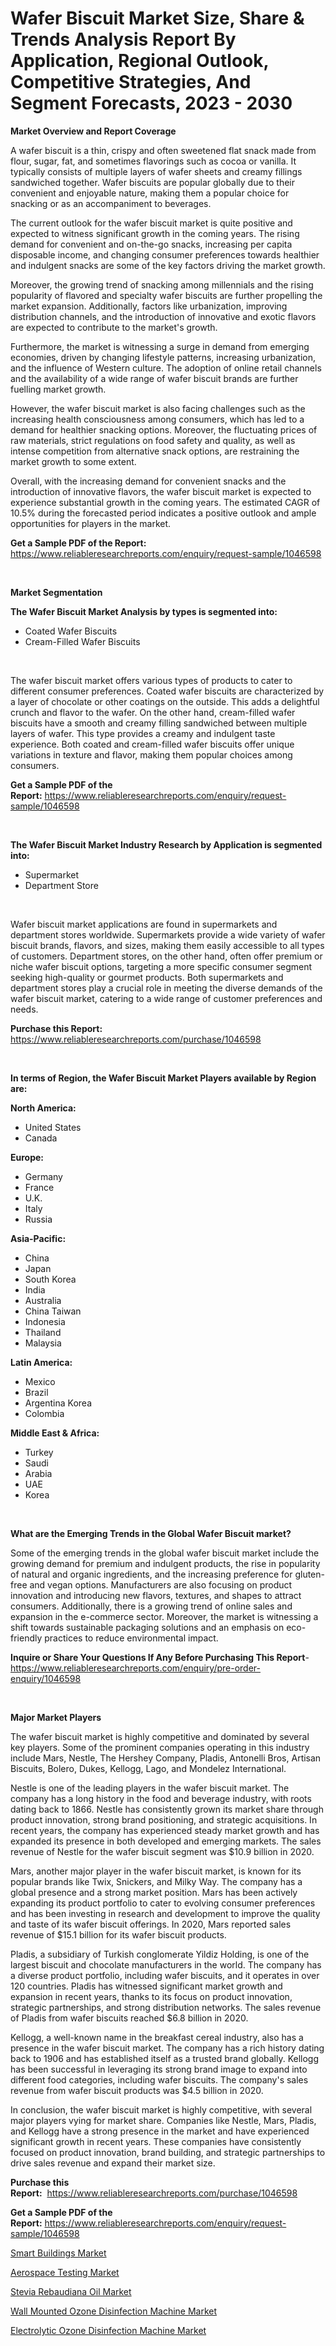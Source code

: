 <p><h1>Wafer Biscuit Market Size, Share & Trends Analysis Report By Application, Regional Outlook, Competitive Strategies, And Segment Forecasts, 2023 - 2030</h1></p><p><strong>Market Overview and Report Coverage</strong></p>
<p><p>A wafer biscuit is a thin, crispy and often sweetened flat snack made from flour, sugar, fat, and sometimes flavorings such as cocoa or vanilla. It typically consists of multiple layers of wafer sheets and creamy fillings sandwiched together. Wafer biscuits are popular globally due to their convenient and enjoyable nature, making them a popular choice for snacking or as an accompaniment to beverages.</p><p>The current outlook for the wafer biscuit market is quite positive and expected to witness significant growth in the coming years. The rising demand for convenient and on-the-go snacks, increasing per capita disposable income, and changing consumer preferences towards healthier and indulgent snacks are some of the key factors driving the market growth.</p><p>Moreover, the growing trend of snacking among millennials and the rising popularity of flavored and specialty wafer biscuits are further propelling the market expansion. Additionally, factors like urbanization, improving distribution channels, and the introduction of innovative and exotic flavors are expected to contribute to the market's growth.</p><p>Furthermore, the market is witnessing a surge in demand from emerging economies, driven by changing lifestyle patterns, increasing urbanization, and the influence of Western culture. The adoption of online retail channels and the availability of a wide range of wafer biscuit brands are further fuelling market growth.</p><p>However, the wafer biscuit market is also facing challenges such as the increasing health consciousness among consumers, which has led to a demand for healthier snacking options. Moreover, the fluctuating prices of raw materials, strict regulations on food safety and quality, as well as intense competition from alternative snack options, are restraining the market growth to some extent.</p><p>Overall, with the increasing demand for convenient snacks and the introduction of innovative flavors, the wafer biscuit market is expected to experience substantial growth in the coming years. The estimated CAGR of 10.5% during the forecasted period indicates a positive outlook and ample opportunities for players in the market.</p></p>
<p><strong>Get a Sample PDF of the Report:</strong> <a href="https://www.reliableresearchreports.com/enquiry/request-sample/1046598">https://www.reliableresearchreports.com/enquiry/request-sample/1046598</a></p>
<p>&nbsp;</p>
<p><strong>Market Segmentation</strong></p>
<p><strong>The Wafer Biscuit Market Analysis by types is segmented into:</strong></p>
<p><ul><li>Coated Wafer Biscuits</li><li>Cream-Filled Wafer Biscuits</li></ul></p>
<p>&nbsp;</p>
<p><p>The wafer biscuit market offers various types of products to cater to different consumer preferences. Coated wafer biscuits are characterized by a layer of chocolate or other coatings on the outside. This adds a delightful crunch and flavor to the wafer. On the other hand, cream-filled wafer biscuits have a smooth and creamy filling sandwiched between multiple layers of wafer. This type provides a creamy and indulgent taste experience. Both coated and cream-filled wafer biscuits offer unique variations in texture and flavor, making them popular choices among consumers.</p></p>
<p><strong>Get a Sample PDF of the Report:</strong>&nbsp;<a href="https://www.reliableresearchreports.com/enquiry/request-sample/1046598">https://www.reliableresearchreports.com/enquiry/request-sample/1046598</a></p>
<p>&nbsp;</p>
<p><strong>The Wafer Biscuit Market Industry Research by Application is segmented into:</strong></p>
<p><ul><li>Supermarket</li><li>Department Store</li></ul></p>
<p>&nbsp;</p>
<p><p>Wafer biscuit market applications are found in supermarkets and department stores worldwide. Supermarkets provide a wide variety of wafer biscuit brands, flavors, and sizes, making them easily accessible to all types of customers. Department stores, on the other hand, often offer premium or niche wafer biscuit options, targeting a more specific consumer segment seeking high-quality or gourmet products. Both supermarkets and department stores play a crucial role in meeting the diverse demands of the wafer biscuit market, catering to a wide range of customer preferences and needs.</p></p>
<p><strong>Purchase this Report:</strong>&nbsp; <a href="https://www.reliableresearchreports.com/purchase/1046598">https://www.reliableresearchreports.com/purchase/1046598</a></p>
<p>&nbsp;</p>
<p><strong>In terms of Region, the Wafer Biscuit Market Players available by Region are:</strong></p>
<p>
    <p> <strong> North America: </strong>
        <ul>
            <li>United States</li>
            <li>Canada</li>
        </ul>
        </p> 
    <p> <strong> Europe: </strong>
        <ul>
            <li>Germany</li>
            <li>France</li>
            <li>U.K.</li>
            <li>Italy</li>
            <li>Russia</li>
        </ul>
        </p> 
    <p> <strong> Asia-Pacific: </strong>
        <ul>
            <li>China</li>
            <li>Japan</li>
            <li>South Korea</li>
            <li>India</li>
            <li>Australia</li>
            <li>China Taiwan</li>
            <li>Indonesia</li>
            <li>Thailand</li>
            <li>Malaysia</li>
        </ul>
        </p> 
    <p> <strong> Latin America: </strong>
        <ul>
            <li>Mexico</li>
            <li>Brazil</li>
            <li>Argentina Korea</li>
            <li>Colombia</li>
        </ul>
        </p> 
    <p> <strong> Middle East & Africa: </strong>
        <ul>
            <li>Turkey</li>
            <li>Saudi</li>
            <li>Arabia</li>
            <li>UAE</li>
            <li>Korea</li>
        </ul>
    </p>
    </p>
<p>&nbsp;</p>
<p><strong>What are the Emerging Trends in the Global Wafer Biscuit market?</strong></p>
<p><p>Some of the emerging trends in the global wafer biscuit market include the growing demand for premium and indulgent products, the rise in popularity of natural and organic ingredients, and the increasing preference for gluten-free and vegan options. Manufacturers are also focusing on product innovation and introducing new flavors, textures, and shapes to attract consumers. Additionally, there is a growing trend of online sales and expansion in the e-commerce sector. Moreover, the market is witnessing a shift towards sustainable packaging solutions and an emphasis on eco-friendly practices to reduce environmental impact.</p></p>
<p><strong>Inquire or Share Your Questions If Any Before Purchasing This Report</strong>- <a href="https://www.reliableresearchreports.com/enquiry/pre-order-enquiry/1046598">https://www.reliableresearchreports.com/enquiry/pre-order-enquiry/1046598</a></p>
<p>&nbsp;</p>
<p><strong>Major Market Players</strong></p>
<p><p>The wafer biscuit market is highly competitive and dominated by several key players. Some of the prominent companies operating in this industry include Mars, Nestle, The Hershey Company, Pladis, Antonelli Bros, Artisan Biscuits, Bolero, Dukes, Kellogg, Lago, and Mondelez International.</p><p>Nestle is one of the leading players in the wafer biscuit market. The company has a long history in the food and beverage industry, with roots dating back to 1866. Nestle has consistently grown its market share through product innovation, strong brand positioning, and strategic acquisitions. In recent years, the company has experienced steady market growth and has expanded its presence in both developed and emerging markets. The sales revenue of Nestle for the wafer biscuit segment was $10.9 billion in 2020.</p><p>Mars, another major player in the wafer biscuit market, is known for its popular brands like Twix, Snickers, and Milky Way. The company has a global presence and a strong market position. Mars has been actively expanding its product portfolio to cater to evolving consumer preferences and has been investing in research and development to improve the quality and taste of its wafer biscuit offerings. In 2020, Mars reported sales revenue of $15.1 billion for its wafer biscuit products.</p><p>Pladis, a subsidiary of Turkish conglomerate Yildiz Holding, is one of the largest biscuit and chocolate manufacturers in the world. The company has a diverse product portfolio, including wafer biscuits, and it operates in over 120 countries. Pladis has witnessed significant market growth and expansion in recent years, thanks to its focus on product innovation, strategic partnerships, and strong distribution networks. The sales revenue of Pladis from wafer biscuits reached $6.8 billion in 2020.</p><p>Kellogg, a well-known name in the breakfast cereal industry, also has a presence in the wafer biscuit market. The company has a rich history dating back to 1906 and has established itself as a trusted brand globally. Kellogg has been successful in leveraging its strong brand image to expand into different food categories, including wafer biscuits. The company's sales revenue from wafer biscuit products was $4.5 billion in 2020.</p><p>In conclusion, the wafer biscuit market is highly competitive, with several major players vying for market share. Companies like Nestle, Mars, Pladis, and Kellogg have a strong presence in the market and have experienced significant growth in recent years. These companies have consistently focused on product innovation, brand building, and strategic partnerships to drive sales revenue and expand their market size.</p></p>
<p><strong>Purchase this Report:</strong>&nbsp;&nbsp;<a href="https://www.reliableresearchreports.com/purchase/1046598">https://www.reliableresearchreports.com/purchase/1046598</a></p>
<p></p>
<p><strong>Get a Sample PDF of the Report:</strong>&nbsp;<a href="https://www.reliableresearchreports.com/enquiry/request-sample/1046598">https://www.reliableresearchreports.com/enquiry/request-sample/1046598</a></p>
<p><p><a href="https://medium.com/@brayanborer/smart-buildings-market-size-cagr-trends-2024-2030-a5a017a145c0">Smart Buildings Market</a></p><p><a href="https://medium.com/@linabernier/aerospace-testing-market-size-cagr-trends-2024-2030-c813a1bb50ea">Aerospace Testing Market</a></p><p><a href="https://www.linkedin.com/pulse/stevia-rebaudiana-oil-market-size-share-amp-trends-analysis-ei82c/">Stevia Rebaudiana Oil Market</a></p><p><a href="https://www.linkedin.com/pulse/wall-mounted-ozone-disinfection-machine-market-insights-jlyfe/">Wall Mounted Ozone Disinfection Machine Market</a></p><p><a href="https://www.linkedin.com/pulse/electrolytic-ozone-disinfection-machine-market-research-pcfee/">Electrolytic Ozone Disinfection Machine Market</a></p></p>